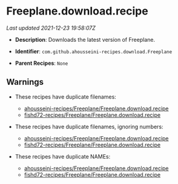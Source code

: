 # Freeplane.download.recipe

_Last updated 2021-12-23 19:58:07Z_

- **Description**: Downloads the latest version of Freeplane.

- **Identifier**: `com.github.ahousseini-recipes.download.Freeplane`

- **Parent Recipes**: `None`

## Warnings

- These recipes have duplicate filenames:
    - [ahousseini-recipes/Freeplane/Freeplane.download.recipe](/autopkg-dupe-tracker/ahousseini-recipes/Freeplane/Freeplane.download.recipe)
    - [fishd72-recipes/Freeplane/Freeplane.download.recipe](/autopkg-dupe-tracker/fishd72-recipes/Freeplane/Freeplane.download.recipe)

- These recipes have duplicate filenames, ignoring numbers:
    - [ahousseini-recipes/Freeplane/Freeplane.download.recipe](/autopkg-dupe-tracker/ahousseini-recipes/Freeplane/Freeplane.download.recipe)
    - [fishd72-recipes/Freeplane/Freeplane.download.recipe](/autopkg-dupe-tracker/fishd72-recipes/Freeplane/Freeplane.download.recipe)

- These recipes have duplicate NAMEs:
    - [ahousseini-recipes/Freeplane/Freeplane.download.recipe](/autopkg-dupe-tracker/ahousseini-recipes/Freeplane/Freeplane.download.recipe)
    - [fishd72-recipes/Freeplane/Freeplane.download.recipe](/autopkg-dupe-tracker/fishd72-recipes/Freeplane/Freeplane.download.recipe)